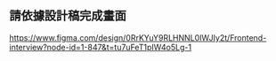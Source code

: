 ## 請依據設計稿完成畫面

https://www.figma.com/design/0RrKYuY9RLHNNL0IWJIy2t/Frontend-interview?node-id=1-847&t=tu7uFeT1pIW4o5Lg-1
